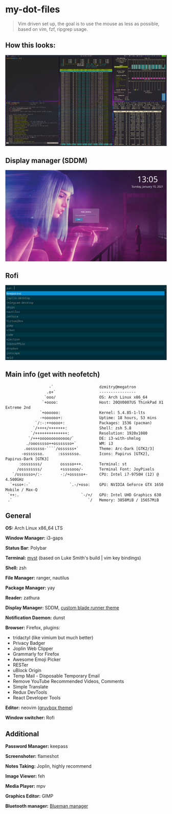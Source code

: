 # my-dot-files
> Vim driven set up, the goal is to use the mouse as less as possible, based on vim, fzf, ripgrep usage.

## How this looks:
![Picture of a screen](./screen.png)

## Display manager (SDDM)
![Picture of a SDDM](./blade-runner-theme.png)

## Rofi
![Picture of rofi](./rofi.png)

## Main info (get with neofetch)
```
                   -`                    dzmitry@megatron
                  .o+`                   ----------------
                 `ooo/                   OS: Arch Linux x86_64
                `+oooo:                  Host: 20QV0007US ThinkPad X1 Extreme 2nd
               `+oooooo:                 Kernel: 5.4.85-1-lts
               -+oooooo+:                Uptime: 18 hours, 53 mins
             `/:-:++oooo+:               Packages: 1536 (pacman)
            `/++++/+++++++:              Shell: zsh 5.8
           `/++++++++++++++:             Resolution: 1920x1080
          `/+++ooooooooooooo/`           DE: i3-with-shmlog
         ./ooosssso++osssssso+`          WM: i3
        .oossssso-````/ossssss+`         Theme: Arc-Dark [GTK2/3]
       -osssssso.      :ssssssso.        Icons: Papirus [GTK2], Papirus-Dark [GTK3]
      :osssssss/        osssso+++.       Terminal: st
     /ossssssss/        +ssssooo/-       Terminal Font: JoyPixels
   `/ossssso+/:-        -:/+osssso+-     CPU: Intel i7-9750H (12) @ 4.500GHz
  `+sso+:-`                 `.-/+oso:    GPU: NVIDIA GeForce GTX 1650 Mobile / Max-Q
 `++:.                           `-/+/   GPU: Intel UHD Graphics 630
 .`                                 `/   Memory: 3858MiB / 15657MiB

```


## General
**OS:** Arch Linux x86_64 LTS

**Window Manager:** i3-gaps

**Status Bar**: Polybar

**Terminal:** [myst](https://github.com/funnydman/myst) (based on Luke Smith's build | vim key bindings)

**Shell:** zsh 

**File Manager:** ranger, nautilus 

**Package Manager:** yay

**Reader:** zathura

**Display Manager:** SDDM, [custom blade runner theme](https://github.com/funnydman/blade-runner-theme)

**Notification Daemon:** dunst 

**Browser:** Firefox, plugins: 
 - tridactyl (like vimium but much better)
 - Privacy Badger
 - Joplin Web Clipper
 - Grammarly for Firefox
 - Awesome Emoji Picker
 - RESTer
 - uBlock Origin
 - Temp Mail - Disposable Temporary Email
 - Remove YouTube Recommended Videos, Comments
 - Simple Translate
 - Redux DevTools
 - React Developer Tools

**Editor:** neovim ([gruvbox theme](https://www.google.com/search?client=firefox-b-d&q=gruvbox))

**Window switcher:** Rofi

## Additional 

**Password Manager:** keepass

**Screenshoter:** flameshot

**Notes Taking:** Joplin, highly recommend

**Image Viewer:** feh

**Media Player:** mpv

**Graphics Editor:** GIMP

**Bluetooth manager:** [Blueman manager](https://wiki.archlinux.org/index.php/Blueman) 

